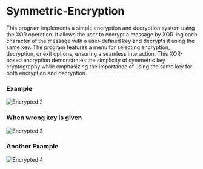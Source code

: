 # Symmetric-Encryption
This program implements a simple encryption and decryption system using the XOR operation. It allows the user to encrypt a message by XOR-ing each character of the message with a user-defined key and decrypts it using the same key.   The program features a menu for selecting encryption, decryption, or exit options, ensuring a seamless interaction.   This XOR-based encryption demonstrates the simplicity of symmetric key cryptography while emphasizing the importance of using the same key for both encryption and decryption.
### Example
![Encrypted 2](https://github.com/user-attachments/assets/eaca0ab7-d4c0-4992-92e4-f35faf997bc1)
### When wrong key is given
![Encrypted 3](https://github.com/user-attachments/assets/4fdc519b-bf85-4623-8ab4-cd930fd86cce)
### Another Example
![Encrypted 4](https://github.com/user-attachments/assets/6c6df91a-68d2-4729-8814-f6c0f0171e4c)
